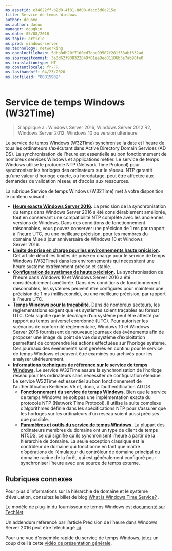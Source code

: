 ```yaml
---
ms.assetid: e34622ff-b2d0-4f81-8d00-dacd5d6c215e
title: Service de temps Windows
author: dcuomo
ms.author: dacuo
manager: dougkim
ms.date: 05/08/2018
ms.topic: article
ms.prod: windows-server
ms.technology: networking
ms.openlocfilehash: 5dbb0db20f7100ed7dbe99587f201f38abf632ad
ms.sourcegitcommit: 3a3d62f938322849f81ee9ec01186b3e7ab90fe0
ms.translationtype: HT
ms.contentlocale: fr-FR
ms.lasthandoff: 04/23/2020
ms.locfileid: "80815902"
---
```

# <a name="windows-time-service-w32time"></a>Service de temps Windows (W32Time)

>S'applique à : Windows Server 2016, Windows Server 2012 R2, Windows Server 2012, Windows 10 ou version ultérieure

Le service de temps Windows (W32Time) synchronise la date et l’heure de tous les ordinateurs s’exécutant dans Active Directory Domain Services (AD DS). La synchronisation de l’heure est essentielle au bon fonctionnement de nombreux services Windows et applications métier. Le service de temps Windows utilise le protocole NTP (Network Time Protocol) pour synchroniser les horloges des ordinateurs sur le réseau. NTP garantit qu’une valeur d’horloge exacte, ou horodatage, peut être affectée aux demandes de validation réseau et d’accès aux ressources.

La rubrique Service de temps Windows (W32Time) met à votre disposition le contenu suivant :
- **[Heure exacte Windows Server 2016](accurate-time.md).** La précision de la synchronisation du temps dans Windows Server 2016 a été considérablement améliorée, tout en conservant une compatibilité NTP complète avec les anciennes versions de Windows. Dans des conditions de fonctionnement raisonnables, vous pouvez conserver une précision de 1 ms par rapport à l’heure UTC, ou une meilleure précision, pour les membres du domaine Mise à jour anniversaire de Windows 10 et Windows Server 2016.
- **[Limite de prise en charge pour les environnements haute précision](support-boundary.md).** Cet article décrit les limites de prise en charge pour le service de temps Windows (W32Time) dans les environnements qui nécessitent une heure système extrêmement précise et stable.
- **[Configuration de systèmes de haute précision](configuring-systems-for-high-accuracy.md).** La synchronisation de l’heure dans Windows 10 et Windows Server 2016 a été considérablement améliorée.  Dans des conditions de fonctionnement raisonnables, les systèmes peuvent être configurés pour maintenir une précision de 1 ms (milliseconde), ou une meilleure précision, par rapport à l’heure UTC.
- **[Temps Windows pour la traçabilité](windows-time-for-traceability.md).** Dans de nombreux secteurs, les réglementations exigent que les systèmes soient traçables au format UTC.  Cela signifie que le décalage d’un système peut être attesté par rapport au temps universel coordonné (UTC).  Pour autoriser les scénarios de conformité réglementaire, Windows 10 et Windows Server 2016 fournissent de nouveaux journaux des événements afin de proposer une image du point de vue du système d’exploitation permettant de comprendre les actions effectuées sur l’horloge système.  Ces journaux des événements sont générés en continu pour le service de temps Windows et peuvent être examinés ou archivés pour les analyser ultérieurement.
- **[Informations techniques de référence sur le service de temps Windows](windows-time-service-tech-ref.md).** Le service W32Time assure la synchronisation de l’horloge réseau pour les ordinateurs sans nécessiter de configuration étendue. Le service W32Time est essentiel au bon fonctionnement de l’authentification Kerberos V5 et, donc, à l’authentification AD DS.
    - **[Fonctionnement du service de temps Windows](How-the-Windows-Time-Service-Works.md).** Bien que le service de temps Windows ne soit pas une implémentation exacte du protocole NTP (Network Time Protocol), il utilise la suite complexe d’algorithmes définie dans les spécifications NTP pour s’assurer que les horloges sur les ordinateurs d’un réseau soient aussi précises que possible.
    - **[Paramètres et outils du service de temps Windows](Windows-Time-Service-Tools-and-Settings.md).** La plupart des ordinateurs membres du domaine ont un type de client de temps NT5DS, ce qui signifie qu’ils synchronisent l’heure à partir de la hiérarchie de domaine. La seule exception classique est le contrôleur de domaine qui fonctionne en tant que maître d’opérations de l’émulateur du contrôleur de domaine principal du domaine racine de la forêt, qui est généralement configuré pour synchroniser l’heure avec une source de temps externe.


## <a name="related-topics"></a>Rubriques connexes
Pour plus d’informations sur la hiérarchie de domaine et le système d’évaluation, consultez le billet de blog [What is Windows Time Service?](https://blogs.msdn.microsoft.com/w32time/2007/07/07/what-is-windows-time-service/) .

Le modèle de plug-in du fournisseur de temps Windows est [documenté sur TechNet](https://msdn.microsoft.com/library/windows/desktop/ms725475%28v=vs.85%29.aspx).

Un addendum référencé par l’article Précision de l’heure dans Windows Server 2016 peut être téléchargé [ici](https://windocs.blob.core.windows.net/windocs/WindowsTimeSyncAccuracy_Addendum.pdf).

Pour une vue d’ensemble rapide du service de temps Windows, jetez un coup d’œil à cette [vidéo de présentation générale](https://aka.ms/WS2016TimeVideo).
